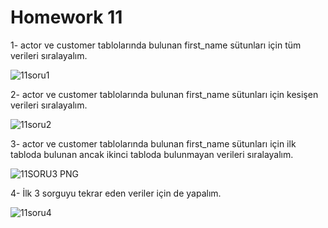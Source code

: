 # Homework 11
1- actor ve customer tablolarında bulunan first_name sütunları için tüm verileri sıralayalım.

![11soru1](https://user-images.githubusercontent.com/83791722/153867904-5173076b-40e6-436e-adb1-314ea2fc9600.png)


2- actor ve customer tablolarında bulunan first_name sütunları için kesişen verileri sıralayalım.

![11soru2](https://user-images.githubusercontent.com/83791722/153867907-2719f18c-ebd0-4f37-b563-ac9eecea9287.png)


3- actor ve customer tablolarında bulunan first_name sütunları için ilk tabloda bulunan ancak ikinci tabloda bulunmayan verileri sıralayalım.

![11SORU3 PNG](https://user-images.githubusercontent.com/83791722/153867911-dae65824-19ff-4473-a773-ae211d0f9ecc.png)


4- İlk 3 sorguyu tekrar eden veriler için de yapalım.

![11soru4](https://user-images.githubusercontent.com/83791722/153867916-885eda83-0005-4db7-8108-98e12bc65d40.png)
